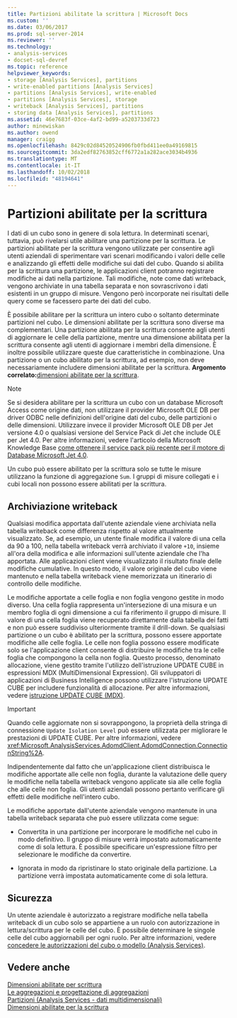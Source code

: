 ```yaml
---
title: Partizioni abilitate la scrittura | Microsoft Docs
ms.custom: ''
ms.date: 03/06/2017
ms.prod: sql-server-2014
ms.reviewer: ''
ms.technology:
- analysis-services
- docset-sql-devref
ms.topic: reference
helpviewer_keywords:
- storage [Analysis Services], partitions
- write-enabled partitions [Analysis Services]
- partitions [Analysis Services], write-enabled
- partitions [Analysis Services], storage
- writeback [Analysis Services], partitions
- storing data [Analysis Services], partitions
ms.assetid: 46e7683f-03ce-4af2-bd99-a5203733d723
author: minewiskan
ms.author: owend
manager: craigg
ms.openlocfilehash: 8429c02d84520524906fb0fbd411ee0a49169815
ms.sourcegitcommit: 3da2edf82763852cff6772a1a282ace3034b4936
ms.translationtype: MT
ms.contentlocale: it-IT
ms.lasthandoff: 10/02/2018
ms.locfileid: "48194641"
---
```

# <a name="write-enabled-partitions"></a>Partizioni abilitate per la scrittura
  I dati di un cubo sono in genere di sola lettura. In determinati scenari, tuttavia, può rivelarsi utile abilitare una partizione per la scrittura. Le partizioni abilitate per la scrittura vengono utilizzate per consentire agli utenti aziendali di sperimentare vari scenari modificando i valori delle celle e analizzando gli effetti delle modifiche sui dati del cubo. Quando si abilita per la scrittura una partizione, le applicazioni client potranno registrare modifiche ai dati nella partizione. Tali modifiche, note come dati writeback, vengono archiviate in una tabella separata e non sovrascrivono i dati esistenti in un gruppo di misure. Vengono però incorporate nei risultati delle query come se facessero parte dei dati del cubo.  
  
 È possibile abilitare per la scrittura un intero cubo o soltanto determinate partizioni nel cubo. Le dimensioni abilitate per la scrittura sono diverse ma complementari. Una partizione abilitata per la scrittura consente agli utenti di aggiornare le celle della partizione, mentre una dimensione abilitata per la scrittura consente agli utenti di aggiornare i membri della dimensione. È inoltre possibile utilizzare queste due caratteristiche in combinazione. Una partizione o un cubo abilitato per la scrittura, ad esempio, non deve necessariamente includere dimensioni abilitate per la scrittura. **Argomento correlato:**[dimensioni abilitate per la scrittura](../multidimensional-models-olap-logical-dimension-objects/write-enabled-dimensions.md).  
  
> [!NOTE]  
>  Se si desidera abilitare per la scrittura un cubo con un database Microsoft Access come origine dati, non utilizzare il provider Microsoft OLE DB per driver ODBC nelle definizioni dell'origine dati del cubo, delle partizioni o delle dimensioni. Utilizzare invece il provider Microsoft OLE DB per Jet versione 4.0 o qualsiasi versione del Service Pack di Jet che include OLE per Jet 4.0. Per altre informazioni, vedere l'articolo della Microsoft Knowledge Base [come ottenere il service pack più recente per il motore di Database Microsoft Jet 4.0](http://support.microsoft.com/?kbid=239114).  
  
 Un cubo può essere abilitato per la scrittura solo se tutte le misure utilizzano la funzione di aggregazione `Sum`. I gruppi di misure collegati e i cubi locali non possono essere abilitati per la scrittura.  
  
## <a name="writeback-storage"></a>Archiviazione writeback  
 Qualsiasi modifica apportata dall'utente aziendale viene archiviata nella tabella writeback come differenza rispetto al valore attualmente visualizzato. Se, ad esempio, un utente finale modifica il valore di una cella da 90 a 100, nella tabella writeback verrà archiviato il valore `+10`, insieme all'ora della modifica e alle informazioni sull'utente aziendale che l'ha apportata. Alle applicazioni client viene visualizzato il risultato finale delle modifiche cumulative. In questo modo, il valore originale del cubo viene mantenuto e nella tabella writeback viene memorizzata un itinerario di controllo delle modifiche.  
  
 Le modifiche apportate a celle foglia e non foglia vengono gestite in modo diverso. Una cella foglia rappresenta un'intersezione di una misura e un membro foglia di ogni dimensione a cui fa riferimento il gruppo di misure. Il valore di una cella foglia viene recuperato direttamente dalla tabella dei fatti e non può essere suddiviso ulteriormente tramite il drill-down. Se qualsiasi partizione o un cubo è abilitato per la scrittura, possono essere apportate modifiche alle celle foglia. Le celle non foglia possono essere modificate solo se l'applicazione client consente di distribuire le modifiche tra le celle foglia che compongono la cella non foglia. Questo processo, denominato allocazione, viene gestito tramite l'utilizzo dell'istruzione UPDATE CUBE in espressioni MDX (MultiDimensional Expression). Gli sviluppatori di applicazioni di Business Intelligence possono utilizzare l'istruzione UPDATE CUBE per includere funzionalità di allocazione. Per altre informazioni, vedere [istruzione UPDATE CUBE &#40;MDX&#41;](/sql/mdx/mdx-data-manipulation-update-cube).  
  
> [!IMPORTANT]  
>  Quando celle aggiornate non si sovrappongono, la proprietà della stringa di connessione `Update Isolation Level` può essere utilizzata per migliorare le prestazioni di UPDATE CUBE. Per altre informazioni, vedere <xref:Microsoft.AnalysisServices.AdomdClient.AdomdConnection.ConnectionString%2A>.  
  
 Indipendentemente dal fatto che un'applicazione client distribuisca le modifiche apportate alle celle non foglia, durante la valutazione delle query le modifiche nella tabella writeback vengono applicate sia alle celle foglia che alle celle non foglia. Gli utenti aziendali possono pertanto verificare gli effetti delle modifiche nell'intero cubo.  
  
 Le modifiche apportate dall'utente aziendale vengono mantenute in una tabella writeback separata che può essere utilizzata come segue:  
  
-   Convertita in una partizione per incorporare le modifiche nel cubo in modo definitivo. Il gruppo di misure verrà impostato automaticamente come di sola lettura. È possibile specificare un'espressione filtro per selezionare le modifiche da convertire.  
  
-   Ignorata in modo da ripristinare lo stato originale della partizione. La partizione verrà impostata automaticamente come di sola lettura.  
  
## <a name="security"></a>Sicurezza  
 Un utente aziendale è autorizzato a registrare modifiche nella tabella writeback di un cubo solo se appartiene a un ruolo con autorizzazione in lettura/scrittura per le celle del cubo. È possibile determinare le singole celle del cubo aggiornabili per ogni ruolo. Per altre informazioni, vedere [concedere le autorizzazioni del cubo o modello &#40;Analysis Services&#41;](../multidimensional-models/grant-cube-or-model-permissions-analysis-services.md).  
  
## <a name="see-also"></a>Vedere anche  
 [Dimensioni abilitate per scrittura](../multidimensional-models-olap-logical-dimension-objects/write-enabled-dimensions.md)   
 [Le aggregazioni e progettazione di aggregazioni](../multidimensional-models-olap-logical-cube-objects/aggregations-and-aggregation-designs.md)   
 [Partizioni &#40;Analysis Services - dati multidimensionali&#41;](../multidimensional-models-olap-logical-cube-objects/partitions-analysis-services-multidimensional-data.md)   
 [Dimensioni abilitate per la scrittura](../multidimensional-models-olap-logical-dimension-objects/write-enabled-dimensions.md)  
  
  
